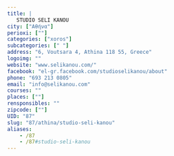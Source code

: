 ```yaml
---
title: |
   STUDIO SELI KANOU
city: ["Αθήνα"]
perioxi: [""]
categories: ["xoros"]
subcategories: [" "]
address: "6, Voutsara 4, Athina 118 55, Greece"
logoimg: ""
website: "www.selikanou.com/"
facebook: "el-gr.facebook.com/studioselikanou/about"
phone: "693 213 0805"
email: "info@selikanou.com"
courses: ""
places: [""]
rensponsibles: ""
zipcode: [""]
UID: "87"
slug: "87/athina/studio-seli-kanou"
aliases:
    - /87
    - /87#studio-seli-kanou
---
```



